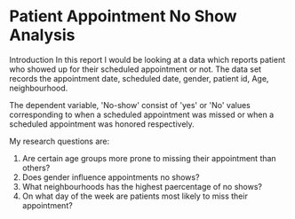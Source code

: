 # Patient Appointment No Show Analysis
 
Introduction
In this report I would be looking at a data which reports patient who showed up for their scheduled appointment or not. The data set records the appointment date, scheduled date, gender, patient id, Age, neighbourhood.

The dependent variable, 'No-show' consist of 'yes' or 'No' values corresponding to when a scheduled appointment was missed or when a scheduled appointment was honored respectively.

My research questions are:
<ol>
    <li>Are certain age groups more prone to missing their appointment than others?</li>
    <li>Does gender influence appointments no shows?</li>
    <li>What neighbourhoods has the highest paercentage of no shows?</li>
    <li>On what day of the week are patients most likely to miss their appointment?</li>
</ol>